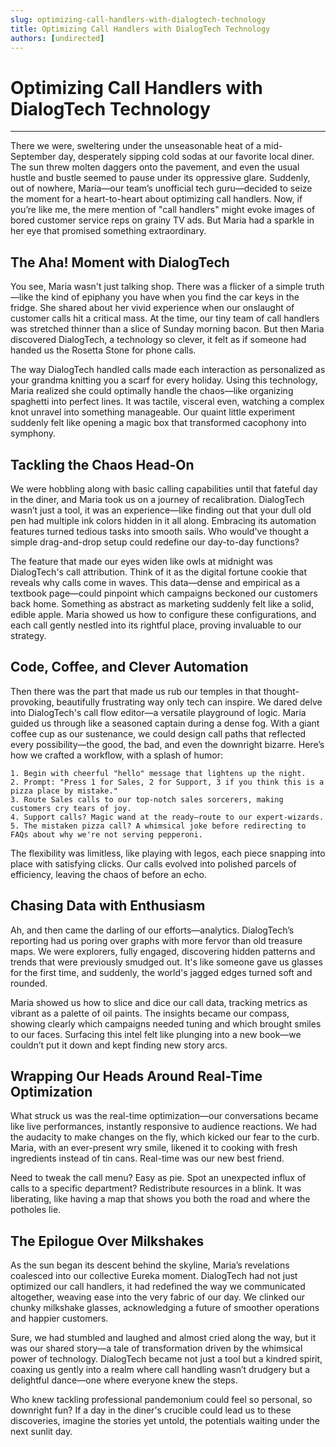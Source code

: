 ```yaml
---
slug: optimizing-call-handlers-with-dialogtech-technology
title: Optimizing Call Handlers with DialogTech Technology
authors: [undirected]
---
```



# Optimizing Call Handlers with DialogTech Technology

---

There we were, sweltering under the unseasonable heat of a mid-September day, desperately sipping cold sodas at our favorite local diner. The sun threw molten daggers onto the pavement, and even the usual hustle and bustle seemed to pause under its oppressive glare. Suddenly, out of nowhere, Maria—our team’s unofficial tech guru—decided to seize the moment for a heart-to-heart about optimizing call handlers. Now, if you’re like me, the mere mention of "call handlers" might evoke images of bored customer service reps on grainy TV ads. But Maria had a sparkle in her eye that promised something extraordinary.

## The Aha! Moment with DialogTech

You see, Maria wasn't just talking shop. There was a flicker of a simple truth—like the kind of epiphany you have when you find the car keys in the fridge. She shared about her vivid experience when our onslaught of customer calls hit a critical mass. At the time, our tiny team of call handlers was stretched thinner than a slice of Sunday morning bacon. But then Maria discovered DialogTech, a technology so clever, it felt as if someone had handed us the Rosetta Stone for phone calls. 

The way DialogTech handled calls made each interaction as personalized as your grandma knitting you a scarf for every holiday. Using this technology, Maria realized she could optimally handle the chaos—like organizing spaghetti into perfect lines. It was tactile, visceral even, watching a complex knot unravel into something manageable. Our quaint little experiment suddenly felt like opening a magic box that transformed cacophony into symphony.

## Tackling the Chaos Head-On

We were hobbling along with basic calling capabilities until that fateful day in the diner, and Maria took us on a journey of recalibration. DialogTech wasn’t just a tool, it was an experience—like finding out that your dull old pen had multiple ink colors hidden in it all along. Embracing its automation features turned tedious tasks into smooth sails. Who would've thought a simple drag-and-drop setup could redefine our day-to-day functions? 

The feature that made our eyes widen like owls at midnight was DialogTech's call attribution. Think of it as the digital fortune cookie that reveals why calls come in waves. This data—dense and empirical as a textbook page—could pinpoint which campaigns beckoned our customers back home. Something as abstract as marketing suddenly felt like a solid, edible apple. Maria showed us how to configure these configurations, and each call gently nestled into its rightful place, proving invaluable to our strategy. 

## Code, Coffee, and Clever Automation

Then there was the part that made us rub our temples in that thought-provoking, beautifully frustrating way only tech can inspire. We dared delve into DialogTech's call flow editor—a versatile playground of logic. Maria guided us through like a seasoned captain during a dense fog. With a giant coffee cup as our sustenance, we could design call paths that reflected every possibility—the good, the bad, and even the downright bizarre. Here’s how we crafted a workflow, with a splash of humor:

```plaintext
1. Begin with cheerful "hello" message that lightens up the night.
2. Prompt: "Press 1 for Sales, 2 for Support, 3 if you think this is a pizza place by mistake."
3. Route Sales calls to our top-notch sales sorcerers, making customers cry tears of joy.
4. Support calls? Magic wand at the ready—route to our expert-wizards.
5. The mistaken pizza call? A whimsical joke before redirecting to FAQs about why we're not serving pepperoni.
```

The flexibility was limitless, like playing with legos, each piece snapping into place with satisfying clicks. Our calls evolved into polished parcels of efficiency, leaving the chaos of before an echo.

## Chasing Data with Enthusiasm

Ah, and then came the darling of our efforts—analytics. DialogTech’s reporting had us poring over graphs with more fervor than old treasure maps. We were explorers, fully engaged, discovering hidden patterns and trends that were previously smudged out. It's like someone gave us glasses for the first time, and suddenly, the world's jagged edges turned soft and rounded. 

Maria showed us how to slice and dice our call data, tracking metrics as vibrant as a palette of oil paints. The insights became our compass, showing clearly which campaigns needed tuning and which brought smiles to our faces. Surfacing this intel felt like plunging into a new book—we couldn’t put it down and kept finding new story arcs.

## Wrapping Our Heads Around Real-Time Optimization

What struck us was the real-time optimization—our conversations became like live performances, instantly responsive to audience reactions. We had the audacity to make changes on the fly, which kicked our fear to the curb. Maria, with an ever-present wry smile, likened it to cooking with fresh ingredients instead of tin cans. Real-time was our new best friend.

Need to tweak the call menu? Easy as pie. Spot an unexpected influx of calls to a specific department? Redistribute resources in a blink. It was liberating, like having a map that shows you both the road and where the potholes lie.

## The Epilogue Over Milkshakes

As the sun began its descent behind the skyline, Maria’s revelations coalesced into our collective Eureka moment. DialogTech had not just optimized our call handlers, it had redefined the way we communicated altogether, weaving ease into the very fabric of our day. We clinked our chunky milkshake glasses, acknowledging a future of smoother operations and happier customers.

Sure, we had stumbled and laughed and almost cried along the way, but it was our shared story—a tale of transformation driven by the whimsical power of technology. DialogTech became not just a tool but a kindred spirit, coaxing us gently into a realm where call handling wasn’t drudgery but a delightful dance—one where everyone knew the steps.

Who knew tackling professional pandemonium could feel so personal, so downright fun? If a day in the diner's crucible could lead us to these discoveries, imagine the stories yet untold, the potentials waiting under the next sunlit day.